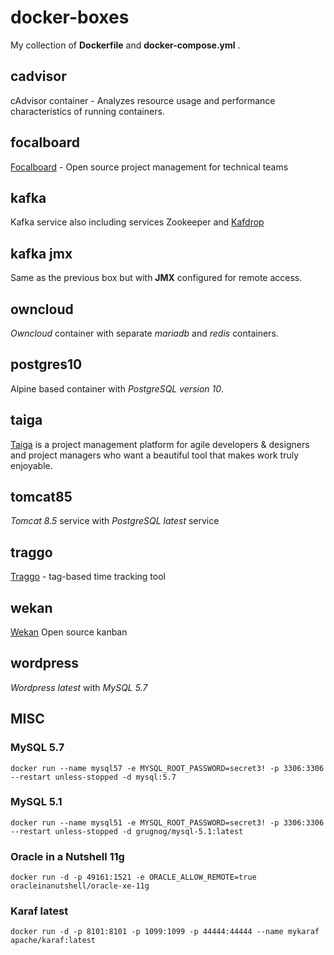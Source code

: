 # docker-boxes

My collection of **Dockerfile** and **docker-compose.yml** .

## cadvisor

cAdvisor container - Analyzes resource usage and performance characteristics of running containers.

## focalboard

[Focalboard](https://www.focalboard.com/) - Open source project management for technical teams

## kafka

Kafka service also including services Zookeeper and [Kafdrop](https://github.com/obsidiandynamics/kafdrop)

## kafka jmx

Same as the previous box but with **JMX** configured for remote access.

## owncloud

*Owncloud* container with separate *mariadb* and *redis* containers.

## postgres10

Alpine based container with *PostgreSQL version 10*.

## taiga

[Taiga](https://taiga.io/) is a project management platform for agile developers & designers and project managers who want a beautiful tool that makes work truly enjoyable.

## tomcat85

*Tomcat 8.5* service with *PostgreSQL latest* service

## traggo

[Traggo](https://traggo.net/) - tag-based time tracking tool

## wekan

[Wekan](https://wekan.github.io/) Open source kanban

## wordpress

*Wordpress latest* with *MySQL 5.7*


## MISC

### MySQL 5.7

`docker run --name mysql57 -e MYSQL_ROOT_PASSWORD=secret3! -p 3306:3306 --restart unless-stopped -d mysql:5.7`

### MySQL 5.1

`docker run --name mysql51 -e MYSQL_ROOT_PASSWORD=secret3! -p 3306:3306 --restart unless-stopped -d grugnog/mysql-5.1:latest`

### Oracle in a Nutshell 11g

`docker run -d -p 49161:1521 -e ORACLE_ALLOW_REMOTE=true oracleinanutshell/oracle-xe-11g`

### Karaf latest

`docker run -d -p 8101:8101 -p 1099:1099 -p 44444:44444 --name mykaraf apache/karaf:latest`